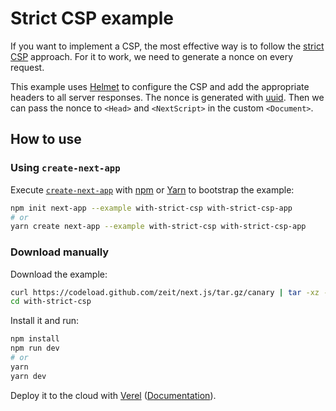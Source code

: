 # Strict CSP example

If you want to implement a CSP, the most effective way is to follow the [strict CSP](https://csp.withgoogle.com/docs/strict-csp.html) approach. For it to work, we need to generate a nonce on every request.

This example uses [Helmet](https://github.com/helmetjs/helmet) to configure the CSP and add the appropriate headers to all server responses. The nonce is generated with [uuid](https://github.com/kelektiv/node-uuid). Then we can pass the nonce to `<Head>` and `<NextScript>` in the custom `<Document>`.

## How to use

### Using `create-next-app`

Execute [`create-next-app`](https://github.com/zeit/next.js/tree/canary/packages/create-next-app) with [npm](https://docs.npmjs.com/cli/init) or [Yarn](https://yarnpkg.com/lang/en/docs/cli/create/) to bootstrap the example:

```bash
npm init next-app --example with-strict-csp with-strict-csp-app
# or
yarn create next-app --example with-strict-csp with-strict-csp-app
```

### Download manually

Download the example:

```bash
curl https://codeload.github.com/zeit/next.js/tar.gz/canary | tar -xz --strip=2 next.js-canary/examples/with-strict-csp
cd with-strict-csp
```

Install it and run:

```bash
npm install
npm run dev
# or
yarn
yarn dev
```

Deploy it to the cloud with [Verel](https://vercel.com/import?filter=next.js&utm_source=github&utm_medium=readme&utm_campaign=next-example) ([Documentation](https://nextjs.org/docs/deployment)).
